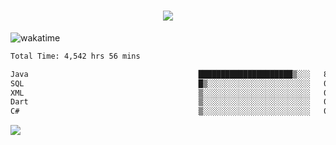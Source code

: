 <h1 align="center">
  <img src="https://readme-typing-svg.herokuapp.com/?font=Righteous&size=35&center=true&vCenter=true&width=500&height=70&duration=4000&lines=Hi!+%F0%9F%91%8B+I%27m+Ali%20Osman!;" />
</h1>


![wakatime](https://wakatime.com/share/@aliosmanoktar/3a8ffe71-6da4-4964-913b-2f09afbe53bf.svg?cache=none)
<!--START_SECTION:waka-->

```txt
Total Time: 4,542 hrs 56 mins

Java                                      █████████████████████▒░░░   85.05 %
SQL                                       █▒░░░░░░░░░░░░░░░░░░░░░░░   05.66 %
XML                                       ▒░░░░░░░░░░░░░░░░░░░░░░░░   01.90 %
Dart                                      ▒░░░░░░░░░░░░░░░░░░░░░░░░   01.53 %
C#                                        ▒░░░░░░░░░░░░░░░░░░░░░░░░   00.81 %
```

<!--END_SECTION:waka-->

<img src="https://profile-counter.glitch.me/aliosmanoktar/count.svg" />

